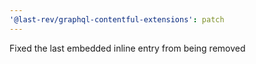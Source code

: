 ```yaml
---
'@last-rev/graphql-contentful-extensions': patch
---
```


Fixed the last embedded inline entry from being removed
